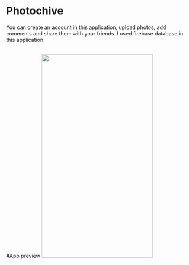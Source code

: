 # Photochive

You can create an account in this application, upload photos, add comments and share them with your friends. I used firebase database in this application.
<br>
<br>

#App preview
<img src="/photochive.gif" width="300" height="550"/>